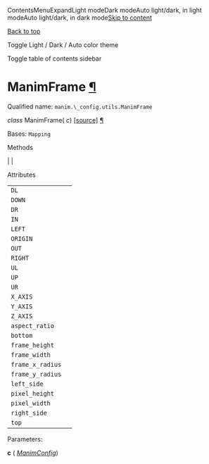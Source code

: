 ContentsMenuExpandLight modeDark modeAuto light/dark, in light modeAuto light/dark, in dark mode[Skip to content](https://docs.manim.community/en/stable/reference/manim._config.utils.ManimFrame.html#furo-main-content)

[Back to top](https://docs.manim.community/en/stable/reference/manim._config.utils.ManimFrame.html#)

Toggle Light / Dark / Auto color theme

Toggle table of contents sidebar

# ManimFrame [¶](https://docs.manim.community/en/stable/reference/manim._config.utils.ManimFrame.html\#manimframe "Link to this heading")

Qualified name: `manim.\_config.utils.ManimFrame`

_class_ ManimFrame( _c_) [\[source\]](https://docs.manim.community/en/stable/_modules/manim/_config/utils.html#ManimFrame) [¶](https://docs.manim.community/en/stable/reference/manim._config.utils.ManimFrame.html#manim._config.utils.ManimFrame "Link to this definition")

Bases: `Mapping`

Methods

|
|

Attributes

|     |     |
| --- | --- |
| `DL` |  |
| `DOWN` |  |
| `DR` |  |
| `IN` |  |
| `LEFT` |  |
| `ORIGIN` |  |
| `OUT` |  |
| `RIGHT` |  |
| `UL` |  |
| `UP` |  |
| `UR` |  |
| `X_AXIS` |  |
| `Y_AXIS` |  |
| `Z_AXIS` |  |
| `aspect_ratio` |  |
| `bottom` |  |
| `frame_height` |  |
| `frame_width` |  |
| `frame_x_radius` |  |
| `frame_y_radius` |  |
| `left_side` |  |
| `pixel_height` |  |
| `pixel_width` |  |
| `right_side` |  |
| `top` |  |

Parameters:

**c** ( [_ManimConfig_](https://docs.manim.community/en/stable/reference/manim._config.utils.ManimConfig.html#manim._config.utils.ManimConfig "manim._config.utils.ManimConfig"))